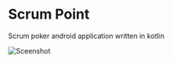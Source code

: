 # Scrum Point
Scrum poker android application written in kotlin

![Sceenshot](https://user-images.githubusercontent.com/9587882/27760784-d0eb3d86-5e79-11e7-82fd-729b1530cc79.png)
